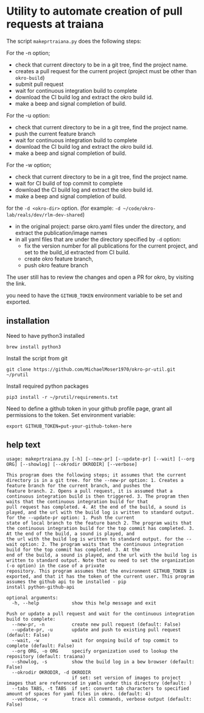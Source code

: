 # Utility to automate creation of pull requests at traiana

The script ```makeprtraiana.py``` does the following steps:

For the -n option;

- check that current directory to be in a git tree, find the project name.
- creates a pull request for the current project (project must be other than ```okro-build```)
- submit pull request
- wait for continuous integration build to complete
- download the CI build log and extract the okro build id.
- make a beep and signal completion of build.

For the -u option:

- check that current directory to be in a git tree, find the project name.
- push the current feature branch
- wait for continuous integration build to complete
- download the CI build log and extract the okro build id.
- make a beep and signal completion of build.

For the -w option;

- check that current directory to be in a git tree, find the project name.
- wait for CI build of top commit to complete
- download the CI build log and extract the okro build id.
- make a beep and signal completion of build.

for the ```-d <okro-dir>``` option. (for example: ```-d ~/code/okro-lab/reals/dev/rlm-dev-shared```)

- in the original project: parse okro.yaml files under the directory, and extract the publication/image names
- in all yaml files that are under the directory specified by ```-d``` option:
    - fix the version number for all publications for the current project, and set to the build_id extracted from CI build.
    - create okro feature branch,
    - push okro feature branch 

The user still has to review the changes and open a PR for okro, by visiting the link.
 
you need to have the ```GITHUB_TOKEN``` environment variable to be set and exported.

## installation

Need to have python3 installed

```brew install python3```

Install the script from git

```git clone https://github.com/MichaelMoser1970/okro-pr-util.git  ~/prutil```

Install required python packages

```pip3 install -r ~/prutil/requirements.txt```

Need to define a github token in your github profile page, grant all permissions to the token.
Set environment variable:

```export GITHUB_TOKEN=put-your-github-token-here```


## help text

```
usage: makeprtraiana.py [-h] [--new-pr] [--update-pr] [--wait] [--org ORG] [--showlog] [--okrodir OKRODIR] [--verbose]

This program does the following steps; it assumes that the current directory is in a git tree. for the --new-pr option: 1. Creates a feature branch for the current branch, and pushes the
feature branch. 2. Opens a pull request, it is assumed that a continuous integration build is then triggered. 3. The program then waits that the continuous integration build for that
pull request has completed. 4. At the end of the build, a sound is played, and the url with the build log is written to standard output. for the --update-pr option: 1. Push the current
state of local branch to the feature banch 2. The program waits that the continuous integration build for the top commit has completed. 3. At the end of the build, a sound is played, and
the url with the build log is written to standard output. for the --wait option: 2. The program waits that the continuous integration build for the top commit has completed. 3. At the
end of the build, a sound is played, and the url with the build log is written to standard output. Note that ou need to set the organization (-o option) in the case of a private
repository. This program assumes that the environment GITHUB_TOKEN is exported, and that it has the token of the current user. This program assumes the github api to be installed - pip
install python-github-api

optional arguments:
  -h, --help            show this help message and exit

Push or update a pull request and wait for the continuous integration build to complete:
  --new-pr, -n          create new pull request (default: False)
  --update-pr, -u       update and push to existing pull request (default: False)
  --wait, -w            wait for ongoing build of top commit to complete (default: False)
  --org ORG, -o ORG     specify organization used to lookup the repository (default: traiana)
  --showlog, -s         show the build log in a bew browser (default: False)
  --okrodir OKRODIR, -d OKRODIR
                        if set: set version of images to project images that are referenced in yamls under this directory (default: )
  --tabs TABS, -t TABS  if set: convert tab characters to specified amount of spaces for yaml files in okro. (default: 4)
  --verbose, -v         trace all commands, verbose output (default: False)
```

